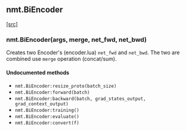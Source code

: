 <a name="nmt.BiEncoder.dok"></a>


## nmt.BiEncoder ##


<a class="entityLink" href="https://github.com/opennmt/opennmt/blob/f651283e010895d259d9defa2c8fba8ce80e74f3/lib/biencoder.lua#L46">[src]</a>
<a name="nmt.BiEncoder"></a>


### nmt.BiEncoder(args, merge, net_fwd, net_bwd) ###

 Creates two Encoder's (encoder.lua) `net_fwd` and `net_bwd`.
  The two are combined use `merge` operation (concat/sum).



#### Undocumented methods ####

<a name="nmt.BiEncoder:resize_proto"></a>
 * `nmt.BiEncoder:resize_proto(batch_size)`
<a name="nmt.BiEncoder:forward"></a>
 * `nmt.BiEncoder:forward(batch)`
<a name="nmt.BiEncoder:backward"></a>
 * `nmt.BiEncoder:backward(batch, grad_states_output, grad_context_output)`
<a name="nmt.BiEncoder:training"></a>
 * `nmt.BiEncoder:training()`
<a name="nmt.BiEncoder:evaluate"></a>
 * `nmt.BiEncoder:evaluate()`
<a name="nmt.BiEncoder:convert"></a>
 * `nmt.BiEncoder:convert(f)`
